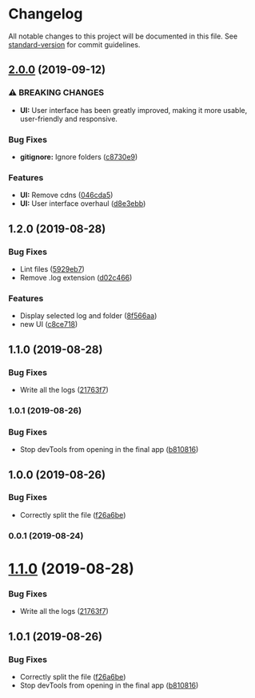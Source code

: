 # Changelog

All notable changes to this project will be documented in this file. See [standard-version](https://github.com/conventional-changelog/standard-version) for commit guidelines.

## [2.0.0](https://github.com/Gaspacchio/log-splitter/compare/v1.2.0...v2.0.0) (2019-09-12)


### ⚠ BREAKING CHANGES

* **UI:** User interface has been greatly improved, making it more usable, user-friendly and responsive.

### Bug Fixes

* **gitignore:** Ignore folders ([c8730e9](https://github.com/Gaspacchio/log-splitter/commit/c8730e9))


### Features

* **UI:** Remove cdns ([046cda5](https://github.com/Gaspacchio/log-splitter/commit/046cda5))
* **UI:** User interface overhaul ([d8e3ebb](https://github.com/Gaspacchio/log-splitter/commit/d8e3ebb))

## 1.2.0 (2019-08-28)


### Bug Fixes

* Lint files ([5929eb7](https://github.com/Gaspacchio/log-splitter/commit/5929eb7))
* Remove .log extension ([d02c466](https://github.com/Gaspacchio/log-splitter/commit/d02c466))


### Features

* Display selected log and folder ([8f566aa](https://github.com/Gaspacchio/log-splitter/commit/8f566aa))
* new UI ([c8ce718](https://github.com/Gaspacchio/log-splitter/commit/c8ce718))

## 1.1.0 (2019-08-28)


### Bug Fixes

* Write all the logs ([21763f7](https://github.com/Gaspacchio/log-splitter/commit/21763f7))

### 1.0.1 (2019-08-26)


### Bug Fixes

* Stop devTools from opening in the final app ([b810816](https://github.com/Gaspacchio/log-splitter/commit/b810816))

## 1.0.0 (2019-08-26)


### Bug Fixes

* Correctly split the file ([f26a6be](https://github.com/Gaspacchio/log-splitter/commit/f26a6be))

### 0.0.1 (2019-08-24)

# [1.1.0](https://github.com/Gaspacchio/log-splitter/compare/1.0.1...1.1.0) (2019-08-28)

### Bug Fixes

- Write all the logs ([21763f7](https://github.com/Gaspacchio/log-splitter/commit/21763f7))

## 1.0.1 (2019-08-26)

### Bug Fixes

- Correctly split the file ([f26a6be](https://github.com/Gaspacchio/log-splitter/commit/f26a6be))
- Stop devTools from opening in the final app ([b810816](https://github.com/Gaspacchio/log-splitter/commit/b810816))
